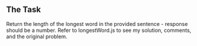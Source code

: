 ## The Task

Return the length of the longest word in the provided sentence - response should be a number. Refer to longestWord.js to see my solution, comments, and the original problem.
